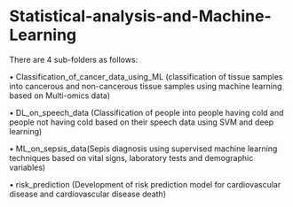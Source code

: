 # Statistical-analysis-and-Machine-Learning

There are 4 sub-folders as follows:

•	Classification_of_cancer_data_using_ML (classification of tissue samples into cancerous and non-cancerous tissue samples using machine learning based on Multi-omics data)

•	DL_on_speech_data (Classification of people into people having cold and people not having cold based on their speech data using SVM and deep learning)

•	ML_on_sepsis_data(Sepis diagnosis using supervised machine learning techniques based on vital signs, laboratory tests and demographic variables)

•	risk_prediction (Development of risk prediction model for cardiovascular disease and cardiovascular disease death)


